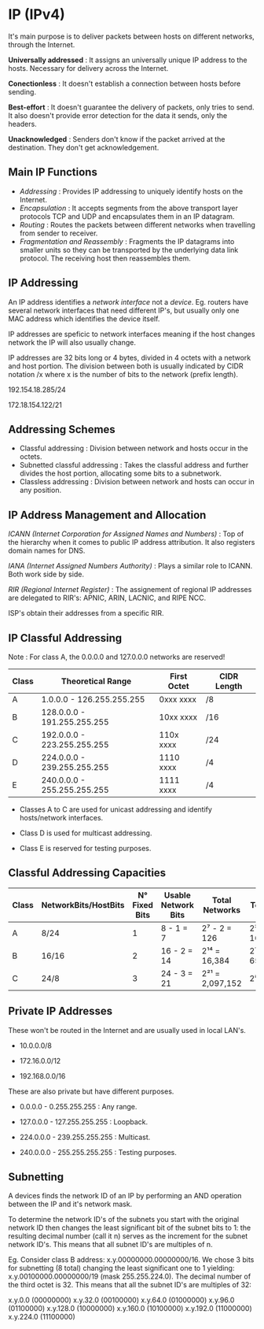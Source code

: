 # IP (IPv4)

It's main purpose is to deliver packets between hosts on different networks, through the Internet.

**Universally addressed** : It assigns an universally unique IP address to the hosts. Necessary for delivery across the Internet.

**Conectionless** : It doesn't establish a connection between hosts before sending.

**Best-effort** : It doesn't guarantee the delivery of packets, only tries to send. It also doesn't provide error detection for the data it sends, only the headers.

**Unacknowledged** : Senders don't know if the packet arrived at the destination. They don't get acknowledgement.

## Main IP Functions

- *Addressing* : Provides IP addressing to uniquely identify hosts on the Internet.
- *Encapsulation* : It accepts segments from the above transport layer protocols TCP and UDP and encapsulates them in an IP datagram.
- *Routing* : Routes the packets between different networks when travelling from sender to receiver.
- *Fragmentation and Reassembly* : Fragments the IP datagrams into smaller units so they can be transported by the underlying data link protocol. The receiving host then reassembles them.

## IP Addressing

An IP address identifies a *network interface* not a *device*. Eg. routers have several network interfaces that need different IP's, but usually only one MAC address which identifies the device itself.

IP addresses are speficic to network interfaces meaning if the host changes network the IP will also usually change.

IP addresses are 32 bits long or 4 bytes, divided in 4 octets with a network and host portion. The division between both is usually indicated by CIDR notation /x where x is the number of bits to the network (prefix length).

192.154.18.285/24

172.18.154.122/21

## Addressing Schemes

- Classful addressing : Division between network and hosts occur in the octets.
- Subnetted classful addressing : Takes the classful address and further divides the host portion, allocating some bits to a subnetwork.
- Classless addressing : Division between network and hosts can occur in any position.

## IP Address Management and Allocation

*ICANN (Internet Corporation for Assigned Names and Numbers)* : Top of the hierarchy when it comes to public IP address attribution. It also registers domain names for DNS.

*IANA (Internet Assigned Numbers Authority)* : Plays a similar role to ICANN. Both work side by side. 

*RIR (Regional Internet Register)* : The assignement of regional IP addresses are delegated to RIR's: APNIC, ARIN, LACNIC, and RIPE NCC.

ISP's obtain their addresses from a specific RIR.

## IP Classful Addressing

Note : For class A, the 0.0.0.0 and 127.0.0.0 networks are reserved!

| Class | Theoretical Range | First Octet | CIDR Length |
| ----- | --------------------- | ------- | ----------- |
| A | 1.0.0.0 - 126.255.255.255   | 0xxx xxxx | /8  |
| B | 128.0.0.0 - 191.255.255.255 | 10xx xxxx | /16 | 
| C | 192.0.0.0 - 223.255.255.255 | 110x xxxx | /24 |
| D | 224.0.0.0 - 239.255.255.255 | 1110 xxxx | /4  |
| E | 240.0.0.0 - 255.255.255.255 | 1111 xxxx | /4  |

- Classes A to C are used for unicast addressing and identify hosts/network interfaces.

- Class D is used for multicast addressing.

- Class E is reserved for testing purposes.

## Classful Addressing Capacities

| Class | NetworkBits/HostBits | N° Fixed Bits | Usable Network Bits | Total Networks | Total Hosts | 
| ----- | -------------------- | ------------- | ------------------- | -------------- | ----------- |
| A | 8/24  | 1 | 8 - 1 = 7   | 2⁷ - 2 = 126    | 2²⁴ = 16,777,214  | 
| B | 16/16 | 2 | 16 - 2 = 14 | 2¹⁴ = 16,384    | 2¹⁶ = 65,534      |
| C | 24/8  | 3 | 24 - 3 = 21 | 2²¹ = 2,097,152 | 2⁸ =  254         |

## Private IP Addresses

These won't be routed in the Internet and are usually used in local LAN's.

- 10.0.0.0/8

- 172.16.0.0/12

- 192.168.0.0/16

These are also private but have different purposes.

- 0.0.0.0 - 0.255.255.255 : Any range.

- 127.0.0.0 - 127.255.255.255 : Loopback.

- 224.0.0.0 - 239.255.255.255 : Multicast.

- 240.0.0.0 - 255.255.255.255 : Testing purposes.

## Subnetting

A devices finds the network ID of an IP by performing an AND operation between the IP and it's network mask.

To determine the network ID's of the subnets you start with the original network ID then changes the least significant bit of the subnet bits to 1: the resulting decimal number (call it n) serves as the increment for the subnet network ID's. This means that all subnet ID's are multiples of n.

Eg. Consider class B address: x.y.00000000.00000000/16. We chose 3 bits for subnetting (8 total) changing the least significant one to 1 yielding: x.y.00100000.00000000/19 (mask 255.255.224.0). The decimal number of the third octet is 32. This means that all the subnet ID's are multiples of 32:

x.y.0.0     (00000000)
x.y.32.0    (00100000)
x.y.64.0    (01000000)
x.y.96.0    (01100000)
x.y.128.0   (10000000)
x.y.160.0   (10100000)
x.y.192.0   (11000000)
x.y.224.0   (11100000)



